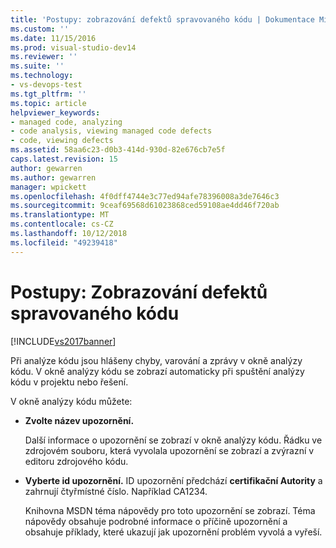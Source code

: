 ```yaml
---
title: 'Postupy: zobrazování defektů spravovaného kódu | Dokumentace Microsoftu'
ms.custom: ''
ms.date: 11/15/2016
ms.prod: visual-studio-dev14
ms.reviewer: ''
ms.suite: ''
ms.technology:
- vs-devops-test
ms.tgt_pltfrm: ''
ms.topic: article
helpviewer_keywords:
- managed code, analyzing
- code analysis, viewing managed code defects
- code, viewing defects
ms.assetid: 58aa6c23-d0b3-414d-930d-82e676cb7e5f
caps.latest.revision: 15
author: gewarren
ms.author: gewarren
manager: wpickett
ms.openlocfilehash: 4f0dff4744e3c77ed94afe78396008a3de7646c3
ms.sourcegitcommit: 9ceaf69568d61023868ced59108ae4dd46f720ab
ms.translationtype: MT
ms.contentlocale: cs-CZ
ms.lasthandoff: 10/12/2018
ms.locfileid: "49239418"
---
```

# <a name="how-to-view-managed-code-defects"></a>Postupy: Zobrazování defektů spravovaného kódu
[!INCLUDE[vs2017banner](../includes/vs2017banner.md)]

Při analýze kódu jsou hlášeny chyby, varování a zprávy v okně analýzy kódu. V okně analýzy kódu se zobrazí automaticky při spuštění analýzy kódu v projektu nebo řešení.  
  
 V okně analýzy kódu můžete:  
  
-   **Zvolte název upozornění.**  
  
     Další informace o upozornění se zobrazí v okně analýzy kódu. Řádku ve zdrojovém souboru, která vyvolala upozornění se zobrazí a zvýrazní v editoru zdrojového kódu.  
  
-   **Vyberte id upozornění.** ID upozornění předchází **certifikační Autority** a zahrnují čtyřmístné číslo. Například CA1234.  
  
     Knihovna MSDN téma nápovědy pro toto upozornění se zobrazí. Téma nápovědy obsahuje podrobné informace o příčině upozornění a obsahuje příklady, které ukazují jak upozornění problém vyvolá a vyřeší.



